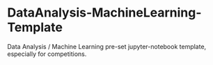 # DataAnalysis-MachineLearning-Template
Data Analysis / Machine Learning pre-set jupyter-notebook template, especially for competitions.

